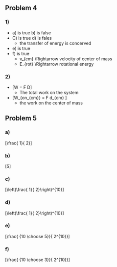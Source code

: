 



## Problem 4

### 1)
* a) is true b) is false
* C) is true d) is fales
  * the transfer of energy is concerved
* e) is true
* f) is true 
  * v_{cm} \Rightarrow velocity of center of mass
  * E_{rot} \Rightarrow rotational energy

### 2)
* \[W = F D\]
  * The total work on the system 
* \[W_{on_{cm}} = F d_{cm} \]
  * the work on the center of mass


## Problem 5

### a)
\[\frac{ 1}{ 2}\]

### b)
\[5\]

### c)
\[\left(\frac{ 1}{ 2}\right)^{10}\]

### d)
\[\left(\frac{ 1}{ 2}\right)^{10}\]

### e)
\[\frac{ {10 \choose 5}}{ 2^{10}}\]

### f) 
\[\frac{ {10 \choose 3}}{ 2^{10}}\]
